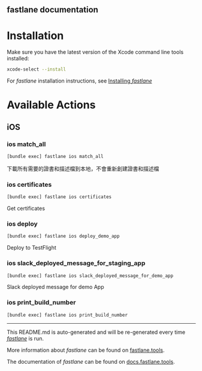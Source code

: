 ## fastlane documentation

# Installation

Make sure you have the latest version of the Xcode command line tools installed:

```sh
xcode-select --install
```

For _fastlane_ installation instructions, see [Installing _fastlane_](https://docs.fastlane.tools/#installing-fastlane)

# Available Actions

## iOS

### ios match_all

```sh
[bundle exec] fastlane ios match_all
```

下載所有需要的證書和描述檔到本地，不會重新創建證書和描述檔

### ios certificates

```sh
[bundle exec] fastlane ios certificates
```

Get certificates

### ios deploy

```sh
[bundle exec] fastlane ios deploy_demo_app
```

Deploy to TestFlight

### ios slack_deployed_message_for_staging_app

```sh
[bundle exec] fastlane ios slack_deployed_message_for_demo_app
```

Slack deployed message for demo App

### ios print_build_number

```sh
[bundle exec] fastlane ios print_build_number
```

---

This README.md is auto-generated and will be re-generated every time [_fastlane_](https://fastlane.tools) is run.

More information about _fastlane_ can be found on [fastlane.tools](https://fastlane.tools).

The documentation of _fastlane_ can be found on [docs.fastlane.tools](https://docs.fastlane.tools).
